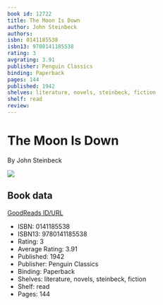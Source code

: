 ```yaml
---
book id: 12722
title: The Moon Is Down
author: John Steinbeck
authors: 
isbn: 0141185538
isbn13: 9780141185538
rating: 3
avgrating: 3.91
publisher: Penguin Classics
binding: Paperback
pages: 144
published: 1942
shelves: literature, novels, steinbeck, fiction
shelf: read
review: 
---
```


# The Moon Is Down

By John Steinbeck

![](https://i.gr-assets.com/images/S/compressed.photo.goodreads.com/books/1327961310l/12722.jpg)

## Book data

[GoodReads ID/URL](https://www.goodreads.com/book/show/12722)

- ISBN: 0141185538
- ISBN13: 9780141185538
- Rating: 3
- Average Rating: 3.91
- Published: 1942
- Publisher: Penguin Classics
- Binding: Paperback
- Shelves: literature, novels, steinbeck, fiction
- Shelf: read
- Pages: 144

